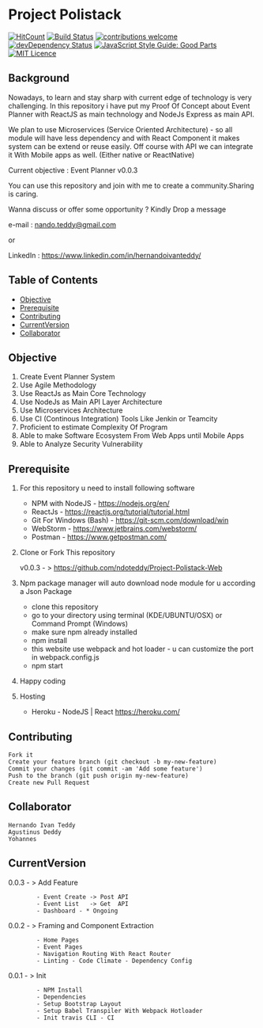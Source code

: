 # Project Polistack


[![HitCount](http://hits.dwyl.io/ndoteddy/https://github.com/ndoteddy/Project-Polistack-API.git.svg)](http://hits.dwyl.io/ndoteddy/https://github.com/ndoteddy/Project-Polistack-API.git) [![Build Status](https://travis-ci.org/ndoteddy/Project-Polistack-API.svg?branch=master)](https://travis-ci.org/ndoteddy/Project-Polistack-API) [![contributions welcome](https://img.shields.io/badge/contributions-welcome-brightgreen.svg?style=flat)](https://github.com/ndoteddy/Project-Polistack-API/issues) [![devDependency Status](https://david-dm.org/ndoteddy/Project-Polistack-API.svg)](https://david-dm.org/ndoteddy/Project-Polistack-API) [![JavaScript Style Guide: Good Parts](https://img.shields.io/badge/code%20style-goodparts-brightgreen.svg?style=flat)](https://github.com/ndoteddy/Project-Polistack-API/goodparts "JavaScript The Good Parts") 
[![MIT Licence](https://badges.frapsoft.com/os/mit/mit.png?v=103)](https://opensource.org/licenses/mit-license.php)  

## Background
Nowadays, to learn and stay sharp with current edge of technology is very challenging.
In this repository i have put my Proof Of Concept about Event Planner
with ReactJS as main technology and NodeJs Express as main API. 

We plan to use Microservices (Service Oriented Architecture) - so all module 
will have less dependency and with React Component it makes system can be extend or reuse easily.
Off course with API we can integrate it With Mobile apps as well. (Either native or ReactNative) 

Current objective : Event Planner v0.0.3

You can use this repository and join with me to create a community.Sharing is caring.

Wanna discuss or offer some opportunity ? Kindly Drop a message 

e-mail : nando.teddy@gmail.com

or 

LinkedIn :  https://www.linkedin.com/in/hernandoivanteddy/



## Table of Contents
* [Objective](#objective)
* [Prerequisite](#prerequisite)
* [Contributing](#contributing)
* [CurrentVersion](#currentversion)
* [Collaborator](#collaborator)

## Objective

1. Create Event Planner System
2. Use Agile Methodology
3. Use ReactJs as Main Core Technology
4. Use NodeJs as Main API Layer Architecture
5. Use Microservices Architecture
6. Use CI (Continous Integration) Tools Like Jenkin or Teamcity
7. Proficient to estimate Complexity Of Program
8. Able to make Software Ecosystem From Web Apps until Mobile Apps
9. Able to Analyze Security Vulnerability
    

## Prerequisite

1.  For this repository u need to install following software 
    - NPM with NodeJS - https://nodejs.org/en/    
    - ReactJs - https://reactjs.org/tutorial/tutorial.html
    - Git For Windows (Bash) - https://git-scm.com/download/win
    - WebStorm - https://www.jetbrains.com/webstorm/    
    - Postman - https://www.getpostman.com/
    
2. Clone or Fork This repository


    v0.0.3 - > https://github.com/ndoteddy/Project-Polistack-Web
    

    
3.  Npm package manager will auto download node module for u according a Json Package
     - clone this repository
     - go to your directory using terminal (KDE/UBUNTU/OSX) or Command Prompt (Windows) 
     - make sure npm already installed
     - npm install
     - this website use webpack and hot loader - u can customize the port in webpack.config.js     
     - npm start
     
4. Happy coding

5. Hosting    
    - Heroku - NodeJS | React https://heroku.com/
    
## Contributing
    Fork it
    Create your feature branch (git checkout -b my-new-feature)
    Commit your changes (git commit -am 'Add some feature')
    Push to the branch (git push origin my-new-feature)
    Create new Pull Request

    
## Collaborator
    Hernando Ivan Teddy
    Agustinus Deddy
    Yohannes
    

## CurrentVersion

0.0.3 - > Add Feature
            
            - Event Create -> Post API 
            - Event List   -> Get  API
            - Dashboard - * Ongoing
          
0.0.2 - > Framing and Component Extraction
            
            - Home Pages
            - Event Pages
            - Navigation Routing With React Router
            - Linting - Code Climate - Dependency Config
          

0.0.1 - > Init
            
            - NPM Install
            - Dependencies
            - Setup Bootstrap Layout
            - Setup Babel Transpiler With Webpack Hotloader
            - Init travis CLI - CI 
          


